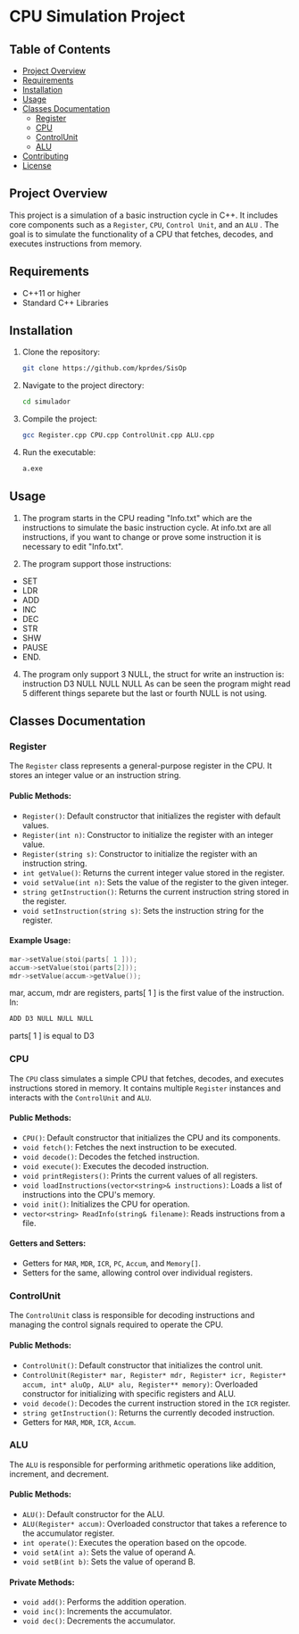 
# CPU Simulation Project

## Table of Contents
- [Project Overview](#project-overview)
- [Requirements](#requirements)
- [Installation](#installation)
- [Usage](#usage)
- [Classes Documentation](#classes-documentation)
  - [Register](#register)
  - [CPU](#cpu)
  - [ControlUnit](#controlunit)
  - [ALU](#alu)
- [Contributing](#contributing)
- [License](#license)

## Project Overview
This project is a simulation of a basic instruction cycle in C++. It includes core components such as a `Register`, `CPU`, `Control Unit`, and an `ALU` . The goal is to simulate the functionality of a CPU that fetches, decodes, and executes instructions from memory.

## Requirements
- C++11 or higher
- Standard C++ Libraries

## Installation
1. Clone the repository:
   ```bash
   git clone https://github.com/kprdes/SisOp
   ```
2. Navigate to the project directory:
   ```bash
   cd simulador
   ```
3. Compile the project:
   ```bash
   gcc Register.cpp CPU.cpp ControlUnit.cpp ALU.cpp
   ```
4. Run the executable:
   ```bash
   a.exe
   ```

## Usage
1. The program starts in the CPU reading "Info.txt" which are the instructions to simulate the basic instruction cycle. At info.txt are all instructions, if you want to change or prove some instruction it is necessary to edit "Info.txt".

2. The program support those instructions: 
- SET
- LDR
- ADD
- INC
- DEC
- STR
- SHW
- PAUSE
- END.

4. The program only support 3 NULL, the struct for write an instruction is: instruction D3 NULL NULL NULL
As can be seen the program might read 5 different things separete but the last or fourth NULL is not using.
## Classes Documentation

### Register

The `Register` class represents a general-purpose register in the CPU. It stores an integer value or an instruction string.

#### Public Methods:
- `Register()`: Default constructor that initializes the register with default values.
- `Register(int n)`: Constructor to initialize the register with an integer value.
- `Register(string s)`: Constructor to initialize the register with an instruction string.
- `int getValue()`: Returns the current integer value stored in the register.
- `void setValue(int n)`: Sets the value of the register to the given integer.
- `string getInstruction()`: Returns the current instruction string stored in the register.
- `void setInstruction(string s)`: Sets the instruction string for the register.

#### Example Usage:
```cpp
mar->setValue(stoi(parts[ 1 ]));
accum->setValue(stoi(parts[2]));
mdr->setValue(accum->getValue());
```
mar, accum, mdr are registers, parts[  1  ] is the first value of the instruction. In:
```cpp
ADD D3 NULL NULL NULL
```
parts[  1  ] is equal to D3
### CPU

The `CPU` class simulates a simple CPU that fetches, decodes, and executes instructions stored in memory. It contains multiple `Register` instances and interacts with the `ControlUnit` and `ALU`.

#### Public Methods:
- `CPU()`: Default constructor that initializes the CPU and its components.
- `void fetch()`: Fetches the next instruction to be executed.
- `void decode()`: Decodes the fetched instruction.
- `void execute()`: Executes the decoded instruction.
- `void printRegisters()`: Prints the current values of all registers.
- `void loadInstructions(vector<string>& instructions)`: Loads a list of instructions into the CPU's memory.
- `void init()`: Initializes the CPU for operation.
- `vector<string> ReadInfo(string& filename)`: Reads instructions from a file.

#### Getters and Setters:
- Getters for `MAR`, `MDR`, `ICR`, `PC`, `Accum`, and `Memory[]`.
- Setters for the same, allowing control over individual registers.

### ControlUnit

The `ControlUnit` class is responsible for decoding instructions and managing the control signals required to operate the CPU.

#### Public Methods:
- `ControlUnit()`: Default constructor that initializes the control unit.
- `ControlUnit(Register* mar, Register* mdr, Register* icr, Register* accum, int* aluOp, ALU* alu, Register** memory)`: Overloaded constructor for initializing with specific registers and ALU.
- `void decode()`: Decodes the current instruction stored in the `ICR` register.
- `string getInstruction()`: Returns the currently decoded instruction.
- Getters for `MAR`, `MDR`, `ICR`, `Accum`.


### ALU

The `ALU` is responsible for performing arithmetic operations like addition, increment, and decrement.

#### Public Methods:
- `ALU()`: Default constructor for the ALU.
- `ALU(Register* accum)`: Overloaded constructor that takes a reference to the accumulator register.
- `int operate()`: Executes the operation based on the opcode.
- `void setA(int a)`: Sets the value of operand A.
- `void setB(int b)`: Sets the value of operand B.

#### Private Methods:
- `void add()`: Performs the addition operation.
- `void inc()`: Increments the accumulator.
- `void dec()`: Decrements the accumulator.

